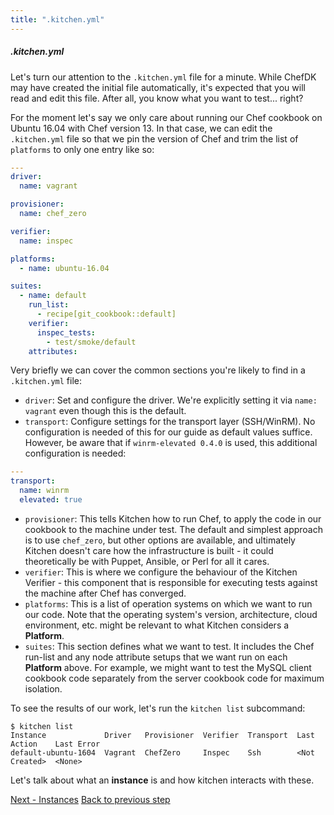 ```yaml
---
title: ".kitchen.yml"
---
```


##### .kitchen.yml

Let's turn our attention to the `.kitchen.yml` file for a minute. While ChefDK may have created the initial file automatically, it's expected that you will read and edit this file. After all, you know what you want to test... right?

For the moment let's say we only care about running our Chef cookbook on Ubuntu 16.04 with Chef version 13. In that case, we can edit the `.kitchen.yml` file so that we pin the version of Chef and trim the list of `platforms` to only one entry like so:

~~~yaml
---
driver:
  name: vagrant

provisioner:
  name: chef_zero

verifier:
  name: inspec

platforms:
  - name: ubuntu-16.04

suites:
  - name: default
    run_list:
      - recipe[git_cookbook::default]
    verifier:
      inspec_tests:
        - test/smoke/default
    attributes:
~~~

Very briefly we can cover the common sections you're likely to find in a `.kitchen.yml` file:

* `driver`: Set and configure the driver. We're explicitly setting it via `name: vagrant` even though this is the default.
* `transport`: Configure settings for the transport layer (SSH/WinRM). No configuration is needed of this for our guide as default values suffice. However, be aware that if  `winrm-elevated 0.4.0` is used, this additional configuration is needed:

~~~yaml
---
transport:
  name: winrm
  elevated: true
~~~

* `provisioner`: This tells Kitchen how to run Chef, to apply the code in our cookbook to the machine under test.  The default and simplest approach is to use `chef_zero`, but other options are available, and ultimately Kitchen doesn't care how the infrastructure is built - it could theoretically be with Puppet, Ansible, or Perl for all it cares.
* `verifier`: This is where we configure the behaviour of the Kitchen Verifier - this component that is responsible for executing tests against the machine after Chef has converged.
* `platforms`: This is a list of operation systems on which we want to run our code. Note that the operating system's version, architecture, cloud environment, etc. might be relevant to what Kitchen considers a **Platform**.
* `suites`: This section defines what we want to test.  It includes the Chef run-list and any node attribute setups that we want run on each **Platform** above. For example, we might want to test the MySQL client cookbook code separately from the server cookbook code for maximum isolation.

To see the results of our work, let's run the `kitchen list` subcommand:

~~~
$ kitchen list
Instance             Driver   Provisioner  Verifier  Transport  Last Action    Last Error
default-ubuntu-1604  Vagrant  ChefZero     Inspec    Ssh        <Not Created>  <None>
~~~

Let's talk about what an **instance** is and how kitchen interacts with these.

<div class="sidebar--footer">
<a class="button primary-cta" href="/docs/getting-started/instances">Next - Instances</a>
<a class="sidebar--footer--back" href="/docs/getting-started/creating-cookbook">Back to previous step</a>
</div>

